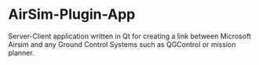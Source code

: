 # AirSim-Plugin-App
Server-Client application written in Qt for creating a link between Microsoft Airsim and any Ground Control Systems such as QGControl or mission planner.
